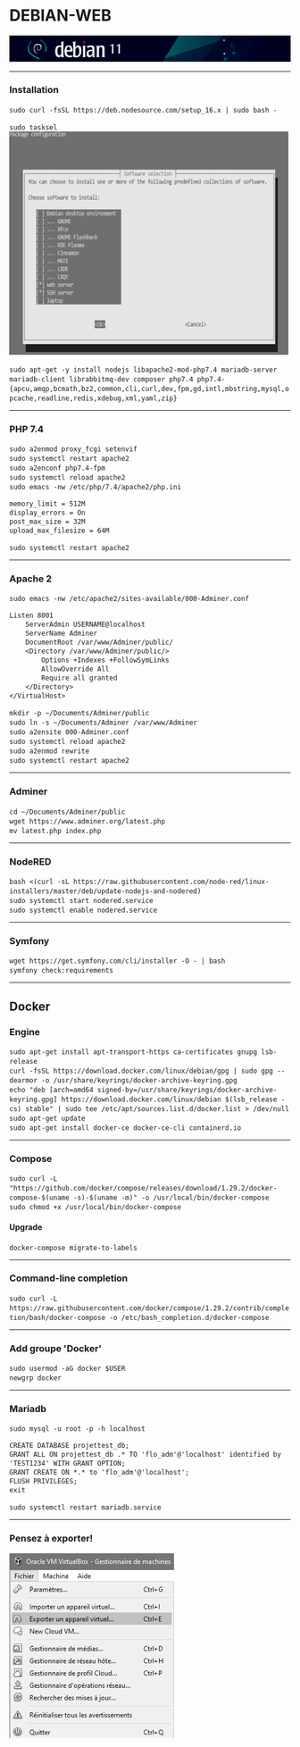 #   DEBIAN-WEB
![screenshot0](IMG/debian-logo.png)  
___

###  Installation
`sudo curl -fsSL https://deb.nodesource.com/setup_16.x | sudo bash - `  

`sudo tasksel`  
![screenshot0](IMG/09-debian-web/00.png)  

`sudo apt-get -y install nodejs libapache2-mod-php7.4 mariadb-server mariadb-client librabbitmq-dev composer php7.4 php7.4-{apcu,amqp,bcmath,bz2,common,cli,curl,dev,fpm,gd,intl,mbstring,mysql,opcache,readline,redis,xdebug,xml,yaml,zip}`  
___

###  PHP 7.4
`sudo a2enmod proxy_fcgi setenvif`  
`sudo systemctl restart apache2`  
`sudo a2enconf php7.4-fpm`  
`sudo systemctl reload apache2`  
`sudo emacs -nw /etc/php/7.4/apache2/php.ini`

    memory_limit = 512M
    display_errors = On
    post_max_size = 32M
    upload_max_filesize = 64M
`sudo systemctl restart apache2`  
___

###  Apache 2
`sudo emacs -nw /etc/apache2/sites-available/000-Adminer.conf`

    Listen 8001
        ServerAdmin USERNAME@localhost
        ServerName Adminer
        DocumentRoot /var/www/Adminer/public/
        <Directory /var/www/Adminer/public/>
            Options +Indexes +FollowSymLinks
            AllowOverride All
            Require all granted
        </Directory>
    </VirtualHost> 

`mkdir -p ~/Documents/Adminer/public`  
`sudo ln -s ~/Documents/Adminer /var/www/Adminer`  
`sudo a2ensite 000-Adminer.conf`  
`sudo systemctl reload apache2`  
`sudo a2enmod rewrite`  
`sudo systemctl restart apache2`  
___

###  Adminer
`cd ~/Documents/Adminer/public`  
`wget https://www.adminer.org/latest.php`  
`mv latest.php index.php`
___

###  NodeRED
`bash <(curl -sL https://raw.githubusercontent.com/node-red/linux-installers/master/deb/update-nodejs-and-nodered)`  
`sudo systemctl start nodered.service`  
`sudo systemctl enable nodered.service`
___

### Symfony
`wget https://get.symfony.com/cli/installer -O - | bash`  
`symfony check:requirements`
___

##  Docker
### Engine
`sudo apt-get install apt-transport-https ca-certificates gnupg lsb-release`  
`curl -fsSL https://download.docker.com/linux/debian/gpg | sudo gpg --dearmor -o /usr/share/keyrings/docker-archive-keyring.gpg`  
`echo "deb [arch=amd64 signed-by=/usr/share/keyrings/docker-archive-keyring.gpg] https://download.docker.com/linux/debian $(lsb_release -cs) stable" | sudo tee /etc/apt/sources.list.d/docker.list > /dev/null`  
`sudo apt-get update`  
`sudo apt-get install docker-ce docker-ce-cli containerd.io`
___

### Compose
`sudo curl -L "https://github.com/docker/compose/releases/download/1.29.2/docker-compose-$(uname -s)-$(uname -m)" -o /usr/local/bin/docker-compose`  
`sudo chmod +x /usr/local/bin/docker-compose`  
#### Upgrade
`docker-compose migrate-to-labels`
___

### Command-line completion
`sudo curl -L https://raw.githubusercontent.com/docker/compose/1.29.2/contrib/completion/bash/docker-compose -o /etc/bash_completion.d/docker-compose`
___

### Add groupe 'Docker'
`sudo usermod -aG docker $USER`  
`newgrp docker`
___

### Mariadb
`sudo mysql -u root -p -h localhost`

    CREATE DATABASE projettest_db;
    GRANT ALL ON projettest_db .* TO 'flo_adm'@'localhost' identified by 'TEST1234' WITH GRANT OPTION;
    GRANT CREATE ON *.* to 'flo_adm'@'localhost';
    FLUSH PRIVILEGES;
    exit
`sudo systemctl restart mariadb.service`
___

###	Pensez à exporter!
![screenshot85](IMG/05-debian-install/85.png)